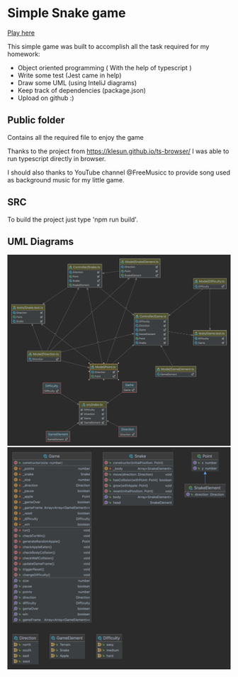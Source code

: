 # Simple Snake game

[Play here](https://bumbeneciconstantinbogdan.github.io/typescript-snake)

This simple game was built to accomplish all the task required for my homework:

- Object oriented programming ( With the help of typescript )
- Write some test (Jest came in help)
- Draw some UML (using InteliJ diagrams)
- Keep track of dependencies (package.json)
- Upload on github :)


## Public folder

Contains all the required file to enjoy the game

Thanks to the project from https://klesun.github.io/ts-browser/ I was able to run typescript directly in browser.

I should also thanks to YouTube channel @FreeMusicc to provide song used as background music for my little game.

## SRC

To build the project just type 'npm run build'. 

## UML Diagrams

![UML dependencies diagram](uml.png)
![UML classes diagram](uml2.png)
